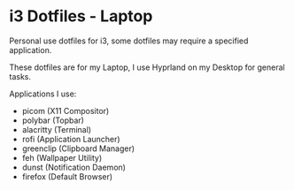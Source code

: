 # i3 Dotfiles - Laptop
Personal use dotfiles for i3, some dotfiles may require a specified application.

These dotfiles are for my Laptop, I use Hyprland on my Desktop for general tasks.

Applications I use:
- picom (X11 Compositor)
- polybar (Topbar)
- alacritty (Terminal)
- rofi (Application Launcher)
- greenclip (Clipboard Manager)
- feh (Wallpaper Utility)
- dunst (Notification Daemon)
- firefox (Default Browser)
